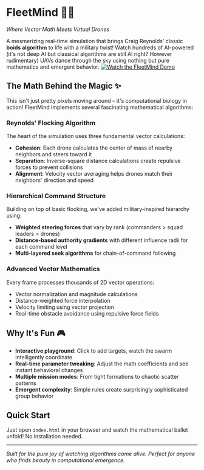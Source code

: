 # FleetMind 🚁🧮

*Where Vector Math Meets Virtual Drones*

A mesmerizing real-time simulation that brings Craig Reynolds' classic **boids algorithm** to life with a military twist! Watch hundreds of AI-powered (it's not deep AI but classical algorithms are still AI right? However rudimentary) UAVs dance through the sky using nothing but pure mathematics and emergent behavior.
[![Watch the FleetMind Demo](https://img.youtube.com/vi/7OG-RNmxKbE/maxresdefault.jpg)](https://www.youtube.com/watch?v=7OG-RNmxKbE "Click to watch FleetMind in action!")

## The Math Behind the Magic ✨

This isn't just pretty pixels moving around – it's computational biology in action! FleetMind implements several fascinating mathematical algorithms:

### **Reynolds' Flocking Algorithm** 
The heart of the simulation uses three fundamental vector calculations:
- **Cohesion**: Each drone calculates the center of mass of nearby neighbors and steers toward it
- **Separation**: Inverse-square distance calculations create repulsive forces to prevent collisions  
- **Alignment**: Velocity vector averaging helps drones match their neighbors' direction and speed

### **Hierarchical Command Structure**
Building on top of basic flocking, we've added military-inspired hierarchy using:
- **Weighted steering forces** that vary by rank (commanders > squad leaders > drones)
- **Distance-based authority gradients** with different influence radii for each command level
- **Multi-layered seek algorithms** for chain-of-command following

### **Advanced Vector Mathematics**
Every frame processes thousands of 2D vector operations:
- Vector normalization and magnitude calculations
- Distance-weighted force interpolation
- Velocity limiting using vector projection
- Real-time obstacle avoidance using repulsive force fields

## Why It's Fun 🎮

- **Interactive playground**: Click to add targets, watch the swarm intelligently coordinate
- **Real-time parameter tweaking**: Adjust the math coefficients and see instant behavioral changes
- **Multiple mission modes**: From tight formations to chaotic scatter patterns
- **Emergent complexity**: Simple rules create surprisingly sophisticated group behavior

## Quick Start

Just open `index.html` in your browser and watch the mathematical ballet unfold! No installation needed.

---

*Built for the pure joy of watching algorithms come alive. Perfect for anyone who finds beauty in computational emergence.*
